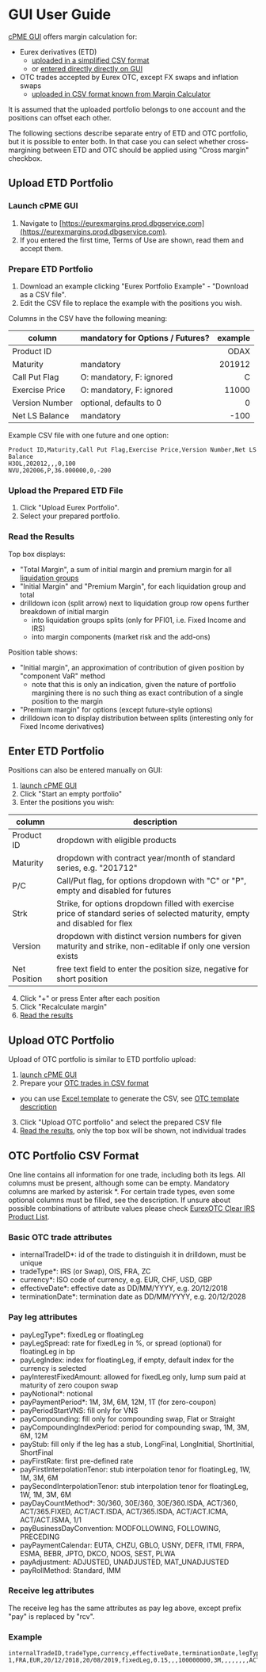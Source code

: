# GUI User Guide

[cPME GUI](https://eurexmargins.prod.dbgservice.com/estimator) offers margin calculation for:

- Eurex derivatives (ETD)
    - [uploaded in a simplified CSV format](#upload-etd-portfolio)
    - or [entered directly directly on GUI](#enter-etd-portfolio)
- OTC trades accepted by Eurex OTC, except FX swaps and inflation swaps
    - [uploaded in CSV format known from Margin Calculator](#upload-otc-portfolio)

It is assumed that the uploaded portfolio belongs to one account and the positions can offset each other.

The following sections describe separate entry of ETD and OTC portfolio, but it is possible to enter both. In that case you can select whether cross-margining between ETD and OTC should be applied using "Cross margin" checkbox.

## Upload ETD Portfolio

### Launch cPME GUI

1. Navigate to [https://eurexmargins.prod.dbgservice.com](https://eurexmargins.prod.dbgservice.com).
1. If you entered the first time, Terms of Use are shown, read them and accept them.

### Prepare ETD Portfolio

1. Download an example clicking "Eurex Portfolio Example" - "Download as a CSV file".
1. Edit the CSV file to replace the example with the positions you wish.

Columns in the CSV have the following meaning:

column | mandatory for Options / Futures? | example
--- | --- | ---: 
Product ID | | ODAX
Maturity | mandatory | 201912
Call Put Flag | O: mandatory, F: ignored | C
Exercise Price | O: mandatory, F: ignored | 11000
Version Number | optional, defaults to 0 | 0
Net LS Balance | mandatory | -100

Example CSV file with one future and one option:

```csv
Product ID,Maturity,Call Put Flag,Exercise Price,Version Number,Net LS Balance
H3OL,202012,,,0,100
NVU,202006,P,36.000000,0,-200
```

### Upload the Prepared ETD File

1. Click "Upload Eurex Portfolio".
1. Select your prepared portfolio.

### Read the Results

Top box displays:

- "Total Margin", a sum of initial margin and premium margin for all [liquidation groups](https://deutsche-boerse-risk.github.io/CloudPrismaMarginEstimator/#what-liquidation-groups-are-there-and-what-is-liquidation-group-split)
- "Initial Margin" and "Premium Margin", for each liquidation group and total
- drilldown icon (split arrow) next to liquidation group row opens further breakdown of initial margin
  - into liquidation groups splits (only for PFI01, i.e. Fixed Income and IRS)
  - into margin components (market risk and the add-ons)

Position table shows:

- "Initial margin", an approximation of contribution of given position by "component VaR" method
  - note that this is only an indication, given the nature of portfolio margining there is no such thing as exact contribution of a single position to the margin
- "Premium margin" for options (except future-style options)
- drilldown icon to display distribution between splits (interesting only for Fixed Income derivatives)

## Enter ETD Portfolio

Positions can also be entered manually on GUI:

1. [launch cPME GUI](#launch-cpme-gui)
2. Click "Start an empty portfolio"
3. Enter the positions you wish:

column | description
--- | ---
Product ID | dropdown with eligible products
Maturity | dropdown with contract year/month of standard series, e.g. "201712"
P/C | Call/Put flag, for options dropdown with "C" or "P", empty and disabled for futures
Strk | Strike, for options dropdown filled with exercise price of standard series of selected maturity, empty and disabled for flex
Version | dropdown with distinct version numbers for given maturity and strike, non-editable if only one version exists
Net Position | free text field to enter the position size, negative for short position

4. Click "+" or press Enter after each position
5. Click "Recalculate margin"
6. [Read the results](#read-the-results)

## Upload OTC Portfolio

Upload of OTC portfolio is similar to ETD portfolio upload:

1. [launch cPME GUI](#launch-cpme-gui)
2. Prepare your [OTC trades in CSV format](#otc-portfolio-csv-format)
  - you can use [Excel template](https://github.com/Deutsche-Boerse-Risk/CloudPrismaMarginEstimator/blob/master/templates/otc/OTC_trade_template.xlsm?raw=true) to generate the CSV, see [OTC template description](https://github.com/Deutsche-Boerse-Risk/CloudPrismaMarginEstimator/blob/master/templates/otc/OTC_template_description.xls?raw=true)
3. Click "Upload OTC portfolio" and select the prepared CSV file
4. [Read the results](#read-the-results), only the top box will be shown, not individual trades

## OTC Portfolio CSV Format

One line contains all information for one trade, including both its legs.
All columns must be present, although some can be empty.
Mandatory columns are marked by asterisk *.
For certain trade types, even some optional columns must be filled, see the description.
If unsure about possible combinations of attribute values please check
  [EurexOTC Clear IRS Product List](https://www.eurexclearing.com/resource/blob/227404/ff4638f2a3bfedbf511868ef54c6a153/data/ec15075e_Attach.pdf).

### Basic OTC trade attributes

- internalTradeID*: id of the trade to distinguish it in drilldown, must be unique
- tradeType*: IRS (or Swap), OIS, FRA, ZC
- currency*: ISO code of currency, e.g. EUR, CHF, USD, GBP
- effectiveDate*: effective date as DD/MM/YYYY, e.g. 20/12/2018
- terminationDate*: termination date as DD/MM/YYYY, e.g. 20/12/2028

### Pay leg attributes

- payLegType*: fixedLeg or floatingLeg
- payLegSpread: rate for fixedLeg in %, or spread (optional) for floatingLeg in bp
- payLegIndex: index for floatingLeg, if empty, default index for the currency is selected
- payInterestFixedAmount: allowed for fixedLeg only, lump sum paid at maturity of zero coupon swap
- payNotional*: notional
- payPaymentPeriod*: 1M, 3M, 6M, 12M, 1T (for zero-coupon)
- payPeriodStartVNS: fill only for VNS
- payCompounding: fill only for compounding swap, Flat or Straight
- payCompoundingIndexPeriod: period for compounding swap, 1M, 3M, 6M, 12M
- payStub: fill only if the leg has a stub, LongFinal, LongInitial, ShortInitial, ShortFinal
- payFirstRate: first pre-defined rate
- payFirstInterpolationTenor: stub interpolation tenor for floatingLeg, 1W, 1M, 3M, 6M
- paySecondInterpolationTenor: stub interpolation tenor for floatingLeg, 1W, 1M, 3M, 6M
- payDayCountMethod*: 30/360, 30E/360, 30E/360.ISDA, ACT/360, ACT/365.FIXED, ACT/ACT.ISDA, ACT/365.ISDA, ACT/ACT.ICMA, ACT/ACT.ISMA, 1/1
- payBusinessDayConvention: MODFOLLOWING, FOLLOWING, PRECEDING
- payPaymentCalendar: EUTA, CHZU, GBLO, USNY, DEFR, ITMI, FRPA, ESMA, BEBR, JPTO, DKCO, NOOS, SEST, PLWA
- payAdjustment: ADJUSTED, UNADJUSTED, MAT_UNADJUSTED
- payRollMethod: Standard, IMM

### Receive leg attributes

The receive leg has the same attributes as pay leg above, except prefix "pay" is replaced by "rcv".

### Example

```csv
internalTradeID,tradeType,currency,effectiveDate,terminationDate,legType,legSpread,legIndex,interestFixedAmount,notional,paymentPeriod,periodStartVNS,compounding,compoundingIndexPeriod,stub,firstRate,firstInterpolationTenor,secondInterpolationTenor,dayCountMethod,businessDayConvention,paymentCalendar,adjustment,rollMethod,legType,legSpread,legIndex,interestFixedAmount,notional,paymentPeriod,periodStartVNS,compounding,compoundingIndexPeriod,stub,firstRate,firstInterpolationTenor,secondInterpolationTenor,dayCountMethod,businessDayConvention,paymentCalendar,adjustment,rollMethod
1,FRA,EUR,20/12/2018,20/08/2019,fixedLeg,0.15,,,100000000,3M,,,,,,,,ACT/360,,,,,floatingLeg,,,,100000000,3M,,,,,,,,ACT/360,,,,
```
